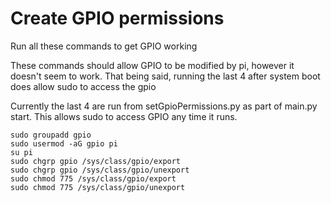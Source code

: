 # Create GPIO permissions

Run all these commands to get GPIO working


These commands should allow GPIO to be modified by pi, however it doesn't seem to work.
That being said, running the last 4 after system boot does allow sudo to access the gpio

Currently the last 4 are run from setGpioPermissions.py as part of main.py start. This
allows sudo to access GPIO any time it runs.

```
sudo groupadd gpio
sudo usermod -aG gpio pi
su pi
sudo chgrp gpio /sys/class/gpio/export
sudo chgrp gpio /sys/class/gpio/unexport
sudo chmod 775 /sys/class/gpio/export
sudo chmod 775 /sys/class/gpio/unexport
```